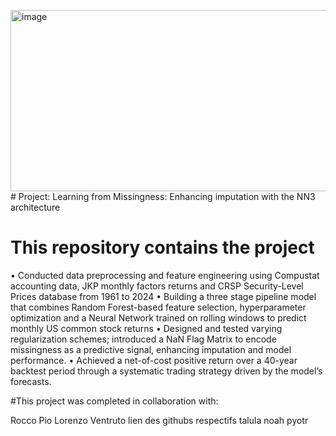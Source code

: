 <img width="1059" height="290" alt="image" src="https://github.com/user-attachments/assets/3b9f5911-c307-4d52-865d-1920676032c5" /># Project: Learning from Missingness: Enhancing imputation with the NN3 architecture

# This repository contains the project 

• Conducted data preprocessing and feature engineering using Compustat accounting data, JKP monthly factors returns and CRSP Security-Level Prices database from 1961 to 2024
• Building a three stage pipeline model that combines Random Forest-based feature selection, hyperparameter optimization and a Neural Network trained on rolling windows to predict monthly US common stock returns
• Designed and tested varying regularization schemes; introduced a NaN Flag Matrix to encode missingness as a predictive signal, enhancing imputation and model performance.
• Achieved a net-of-cost positive return over a 40-year backtest period through a systematic trading strategy driven by the model’s forecasts.




#This project was completed in collaboration with:

Rocco Pio Lorenzo Ventruto lien des githubs respectifs
talula
noah
pyotr
